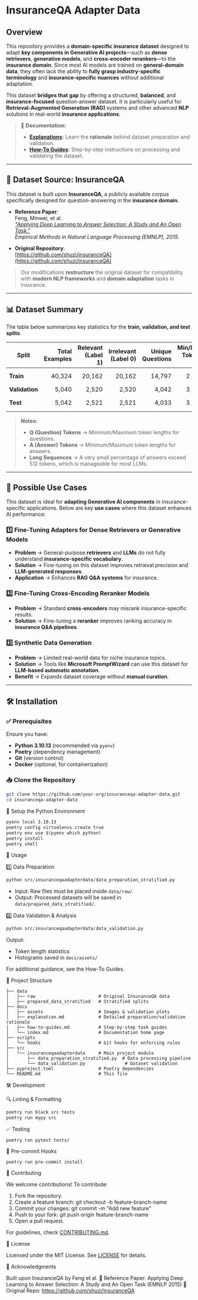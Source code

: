 # InsuranceQA Adapter Data

## Overview

This repository provides a **domain-specific insurance dataset** designed to adapt **key components in Generative AI projects**—such as **dense retrievers**, **generative models**, and **cross-encoder rerankers**—to the **insurance domain**. Since most AI models are trained on **general-domain data**, they often lack the ability to **fully grasp industry-specific terminology** and **insurance-specific nuances** without additional adaptation.

This dataset **bridges that gap** by offering a structured, **balanced**, and **insurance-focused** question-answer dataset. It is particularly useful for **Retrieval-Augmented Generation (RAG)** systems and other advanced **NLP** solutions in real-world **insurance applications**.

> 📖 **Documentation:**  
> - **[Explanations](docs/explanation.md):** Learn the **rationale** behind dataset preparation and validation.  
> - **[How-To Guides](docs/how-to-guides.md):** Step-by-step instructions on processing and validating the dataset.  

---

## 📌 Dataset Source: **InsuranceQA**
This dataset is built upon **InsuranceQA**, a publicly available corpus specifically designed for question-answering in the **insurance domain**.  

- **Reference Paper**:  
  Feng, Minwei, et al.  
  _["Applying Deep Learning to Answer Selection: A Study and An Open Task."](https://arxiv.org/abs/1508.01585)_  
  *Empirical Methods in Natural Language Processing (EMNLP), 2015.*

- **Original Repository**:  
  [https://github.com/shuzi/insuranceQA](https://github.com/shuzi/insuranceQA)

> Our modifications **restructure** the original dataset for compatibility with **modern NLP frameworks** and **domain adaptation** tasks in insurance.

---

## 📊 Dataset Summary

The table below summarizes key statistics for the **train, validation, and test splits**.

| Split        | Total Examples | Relevant (Label 1) | Irrelevant (Label 0) | Unique Questions | Min/Max Tokens (Q) | Min/Max Tokens (A) | Answers > 512 Tokens |
|-------------|--------------:|----------------:|----------------:|----------------:|------------------:|------------------:|------------------:|
| **Train**   | 40,324        | 20,162          | 20,162          | 14,797          | 2 / 59           | 4 / 1,102         | 0.37%             |
| **Validation** | 5,040     | 2,520           | 2,520           | 4,042           | 3 / 46           | 7 / 830           | 0.34%             |
| **Test**    | 5,042         | 2,521           | 2,521           | 4,033           | 3 / 40           | 11 / 1,206        | 0.36%             |

> **Notes:**  
> - **Q (Question) Tokens** → Minimum/Maximum token lengths for questions.  
> - **A (Answer) Tokens** → Minimum/Maximum token lengths for answers.  
> - **Long Sequences** → A very small percentage of answers exceed 512 tokens, which is manageable for most LLMs.

---

## 🎯 Possible Use Cases

This dataset is ideal for **adapting Generative AI components** in insurance-specific applications. Below are key **use cases** where this dataset enhances AI performance:

### **1️⃣ Fine-Tuning Adapters for Dense Retrievers or Generative Models**
- **Problem** → General-purpose **retrievers** and **LLMs** do not fully understand **insurance-specific vocabulary**.  
- **Solution** → Fine-tuning on this dataset improves retrieval precision and **LLM-generated responses**.  
- **Application** → Enhances **RAG Q&A systems** for insurance.

### **2️⃣ Fine-Tuning Cross-Encoding Reranker Models**
- **Problem** → Standard **cross-encoders** may misrank insurance-specific results.  
- **Solution** → Fine-tuning a **reranker** improves ranking accuracy in **insurance Q&A pipelines**.  

### **3️⃣ Synthetic Data Generation**
- **Problem** → Limited real-world data for niche insurance topics.  
- **Solution** → Tools like **Microsoft PromptWizard** can use this dataset for **LLM-based automatic annotation**.  
- **Benefit** → Expands dataset coverage without **manual curation**.  

---

## 🛠 Installation

### ✅ **Prerequisites**
Ensure you have:
- **Python 3.10.13** (recommended via `pyenv`)
- **Poetry** (dependency management)
- **Git** (version control)
- **Docker** (optional, for containerization)

### 📥 **Clone the Repository**
```bash
git clone https://github.com/your-org/insuranceqa-adapter-data.git
cd insuranceqa-adapter-data
```

📌 Setup the Python Environment

```bash
pyenv local 3.10.13
poetry config virtualenvs.create true
poetry env use $(pyenv which python)
poetry install
poetry shell
```

🚀 Usage

1️⃣ Data Preparation

```python
python src/insuranceqaadapterdata/data_preparation_stratified.py
```

- Input: Raw files must be placed inside `data/raw/`.
- Output: Processed datasets will be saved in `data/prepared_data_stratified/`.

2️⃣ Data Validation & Analysis

```python
python src/insuranceqaadapterdata/data_validation.py
```

Output:

- Token length statistics
- Histograms saved in `docs/assets/`

For additional guidance, see the How-To Guides.

📂 Project Structure

```plaintext
├── data
│   ├── raw                        # Original InsuranceQA data
│   ├── prepared_data_stratified   # Stratified splits
├── docs
│   ├── assets                     # Images & validation plots
│   ├── explanation.md             # Detailed preparation/validation rationale
│   ├── how-to-guides.md           # Step-by-step task guides
│   └── index.md                   # Documentation home page
├── scripts
│   └── hooks                      # Git hooks for enforcing rules
├── src
│   └── insuranceqaadapterdata     # Main project module
│       ├── data_preparation_stratified.py  # Data processing pipeline
│       └── data_validation.py               # Dataset validation
├── pyproject.toml                 # Poetry dependencies
└── README.md                      # This file
````

🛠 Development

🔍 Linting & Formatting

```bash
poetry run black src tests
poetry run mypy src
```

✅ Testing

`poetry run pytest tests/`

🔄 Pre-commit Hooks

`poetry run pre-commit install`

👥 Contributing

We welcome contributions! To contribute:

1.	Fork the repository.
2.	Create a feature branch: git checkout -b feature-branch-name
3.	Commit your changes: git commit -m "Add new feature"
4.	Push to your fork: git push origin feature-branch-name
5.	Open a pull request.

For guidelines, check [CONTRIBUTING.md](.github/CONTRIBUTING.md).

📜 License

Licensed under the MIT License. See [LICENSE](LICENSE) for details.

📢 Acknowledgments

Built upon InsuranceQA by Feng et al.
🔗 Reference Paper: Applying Deep Learning to Answer Selection: A Study and An Open Task (EMNLP 2015)
📌 Original Repo: https://github.com/shuzi/insuranceQA

